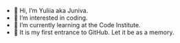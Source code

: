 - 👋 Hi, I’m Yuliia aka Juniva.
- 👀 I’m interested in coding.
- 🌱 I’m currently learning at the Code Institute.
- 💞️ It is my first entrance to GitHub. Let it be as a memory. 
 
<!---
Juniva616/Juniva616 is a ✨ special ✨ repository because its `README.md` (this file) appears on your GitHub profile.
You can click the Preview link to take a look at your changes.
--->
